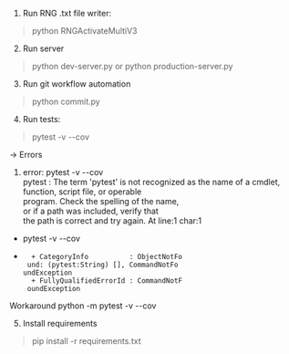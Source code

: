 1. Run RNG .txt file writer:
>python RNGActivateMultiV3


2. Run server
>python dev-server.py or python production-server.py

3. Run git workflow automation
>python commit.py

4. Run tests:
>pytest -v --cov

 -> Errors
 
 1) error:  pytest -v --cov        
pytest : The term 'pytest' is not 
recognized as the name of a cmdlet,        
function, script file, or operable         
program. Check the spelling of the name,   
or if a path was included, verify that     
the path is correct and try again.
At line:1 char:1
+ pytest -v --cov
+ ~~~~~~
    + CategoryInfo          : ObjectNotFo  
   und: (pytest:String) [], CommandNotFo   
  undException
    + FullyQualifiedErrorId : CommandNotF  
   oundException

Workaround python -m pytest -v --cov 

5. Install requirements
>pip install -r requirements.txt 